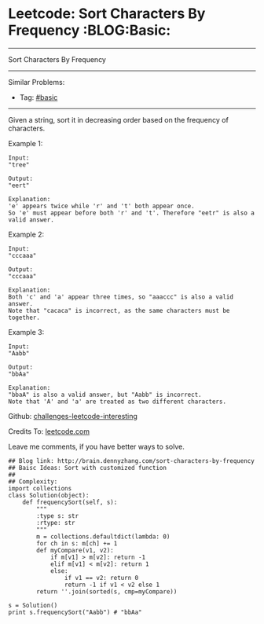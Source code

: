 # Leetcode: Sort Characters By Frequency     :BLOG:Basic:


---

Sort Characters By Frequency  

---

Similar Problems:  
-   Tag: [#basic](http://brain.dennyzhang.com/tag/basic)

---

Given a string, sort it in decreasing order based on the frequency of characters.  

Example 1:  

    Input:
    "tree"
    
    Output:
    "eert"
    
    Explanation:
    'e' appears twice while 'r' and 't' both appear once.
    So 'e' must appear before both 'r' and 't'. Therefore "eetr" is also a valid answer.

Example 2:  

    Input:
    "cccaaa"
    
    Output:
    "cccaaa"
    
    Explanation:
    Both 'c' and 'a' appear three times, so "aaaccc" is also a valid answer.
    Note that "cacaca" is incorrect, as the same characters must be together.

Example 3:  

    Input:
    "Aabb"
    
    Output:
    "bbAa"
    
    Explanation:
    "bbaA" is also a valid answer, but "Aabb" is incorrect.
    Note that 'A' and 'a' are treated as two different characters.

Github: [challenges-leetcode-interesting](https://github.com/DennyZhang/challenges-leetcode-interesting/tree/master/sort-characters-by-frequency)  

Credits To: [leetcode.com](https://leetcode.com/problems/sort-characters-by-frequency/description/)  

Leave me comments, if you have better ways to solve.  

    ## Blog link: http://brain.dennyzhang.com/sort-characters-by-frequency
    ## Baisc Ideas: Sort with customized function
    ##
    ## Complexity:
    import collections
    class Solution(object):
        def frequencySort(self, s):
            """
            :type s: str
            :rtype: str
            """
            m = collections.defaultdict(lambda: 0)
            for ch in s: m[ch] += 1
            def myCompare(v1, v2):
                if m[v1] > m[v2]: return -1
                elif m[v1] < m[v2]: return 1
                else:
                    if v1 == v2: return 0
                    return -1 if v1 < v2 else 1
            return ''.join(sorted(s, cmp=myCompare))
    
    s = Solution()
    print s.frequencySort("Aabb") # "bbAa"